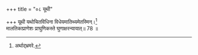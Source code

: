 +++
title = "०८ यूथी"

+++
यूथी यथोचितविधिना विधेयमातिथ्यमेतस्मिन्।[^5]  
मालतिकाप्राणेशः प्राघुणिकस्ते घुणाक्षरन्यायात्॥ 78 ॥  
  
[^5]: अर्थाद्भ्रमरे.
